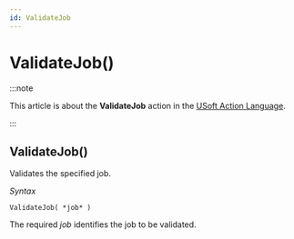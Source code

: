 ```yaml
---
id: ValidateJob
---
```


# ValidateJob()




:::note

This article is about the **ValidateJob** action in the [USoft Action Language](/docs/Task_flow/Action_Language_reference/USoft_Action_Language.md).

:::

## **ValidateJob()**

Validates the specified job.

*Syntax*

```
ValidateJob( *job* )
```

The required *job* identifies the job to be validated.